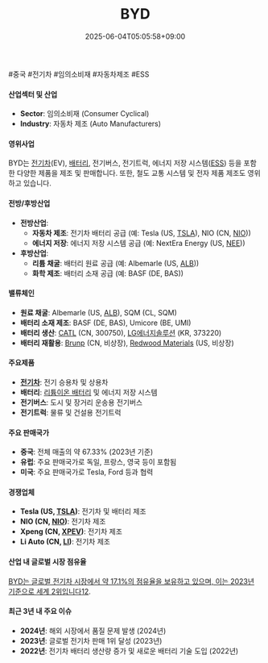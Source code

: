 ﻿---
title: "BYD"
date: 2025-06-04T05:05:58+09:00
lastmod: 2025-06-04T05:05:58+09:00
type: docs
sidebar:
  open: true
weight: 164
---
<div style="display:none">
  <meta property="article:published_time" content="2025-06-03T20:05:58Z" />
  <meta property="article:modified_time" content="2025-06-03T20:05:58Z" />
</div>
#중국 #전기차 #임의소비재 #자동차제조 #ESS

#### 산업섹터 및 산업

- **Sector**: 임의소비재 (Consumer Cyclical)
- **Industry**: 자동차 제조 (Auto Manufacturers)

#### 영위사업

BYD는 [전기차](/industry-study/2산업자동차-산업전기차/)(EV), [배터리](/industry-study/배터리/), 전기버스, 전기트럭, 에너지 저장 시스템([ESS](/industry-study/ess/)) 등을 포함한 다양한 제품을 제조 및 판매합니다. 또한, 철도 교통 시스템 및 전자 제품 제조도 영위하고 있습니다.

#### 전방/후방산업

- **전방산업**:
    - **자동차 제조**: 전기차 배터리 공급 (예: Tesla (US, [TSLA](/company-analysis/tsla/)), NIO (CN, [NIO](/company-analysis/nio/)))
    - **에너지 저장**: 에너지 저장 시스템 공급 (예: NextEra Energy (US, [NEE](/company-analysis/nee/)))
- **후방산업**:
    - **리튬 채굴**: 배터리 원료 공급 (예: Albemarle (US, [ALB](/company-analysis/alb/)))
    - **화학 제조**: 배터리 소재 공급 (예: BASF (DE, BAS))

#### 밸류체인

- **원료 채굴**: Albemarle (US, [ALB](/company-analysis/alb/)), SQM (CL, SQM)
- **배터리 소재 제조**: BASF (DE, BAS), Umicore (BE, UMI)
- **배터리 생산**: [CATL](/company-analysis/catl/) (CN, 300750), [LG에너지솔루션](/industry-study/lg에너지솔루션/) (KR, 373220)
- **배터리 재활용**: [Brunp](/company-analysis/brunp/) (CN, 비상장), [Redwood Materials](/company-analysis/redwood-materials/) (US, 비상장)

#### 주요제품

- **[전기차](/industry-study/2산업자동차-산업전기차/)**: 전기 승용차 및 상용차
- **배터리**: [리튬이온 배터리](/industry-study/리튬이온-배터리/) 및 에너지 저장 시스템
- **전기버스**: 도시 및 장거리 운송용 전기버스
- **전기트럭**: 물류 및 건설용 전기트럭

#### 주요 판매국가

- **중국**: 전체 매출의 약 67.33% (2023년 기준)
- **유럽**: 주요 판매국가로 독일, 프랑스, 영국 등이 포함됨
- **미국**: 주요 판매국가로 Tesla, Ford 등과 협력

#### 경쟁업체

- **Tesla (US, [TSLA](/company-analysis/tsla/))**: 전기차 및 배터리 제조
- **NIO (CN, [NIO](/company-analysis/nio/))**: 전기차 제조
- **Xpeng (CN, [XPEV](/company-analysis/xpev/))**: 전기차 제조
- **Li Auto (CN, [LI](/company-analysis/li/))**: 전기차 제조

#### 산업 내 글로벌 시장 점유율

[BYD는 글로벌 전기차 시장에서 약 17.1%의 점유율을 보유하고 있으며, 이는 2023년 기준으로 세계 2위입니다](https://www.visualcapitalist.com/visualizing-global-electric-vehicle-sales-in-2023-by-market-share/)[1](https://www.visualcapitalist.com/visualizing-global-electric-vehicle-sales-in-2023-by-market-share/)[2](https://www.statista.com/statistics/541390/global-sales-of-plug-in-electric-vehicle-manufacturers/).

#### 최근 3년 내 주요 이슈

- **2024년**: 해외 시장에서 품질 문제 발생 (2024년)
- **2023년**: 글로벌 전기차 판매 1위 달성 (2023년)
- **2022년**: 전기차 배터리 생산량 증가 및 새로운 배터리 기술 도입 (2022년)

